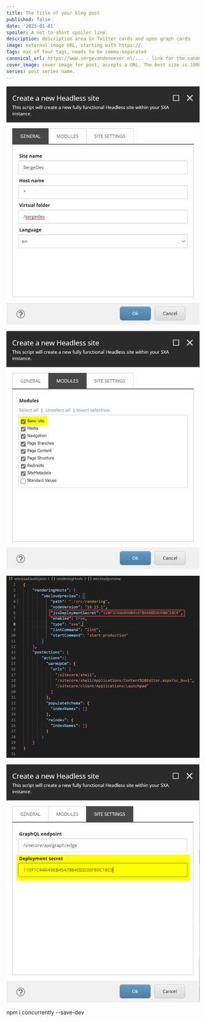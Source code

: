 ```yaml
---
title: The title of your blog post
published: false
date: '2023-01-01'
spoiler: A not-to-short spoiler line.
description: description area in Twitter cards and open graph cards
image: external image URL, starting with https://
tags: max of four tags, needs to be comma-separated
canonical_url: https://www.sergevandenoever.nl/... - link for the canonical version of the content
cover_image: cover image for post, accepts a URL. The best size is 1000 x 420.
series: post series name.
---
```


![](XM_Cloud_team_development/r2o55amc2552.png)

![](XM_Cloud_team_development/r2o56amc2562.png)

![](XM_Cloud_team_development/r2o2amc222.png)

![](XM_Cloud_team_development/r2o7amc272.png)



npm i concurrently --save-dev


